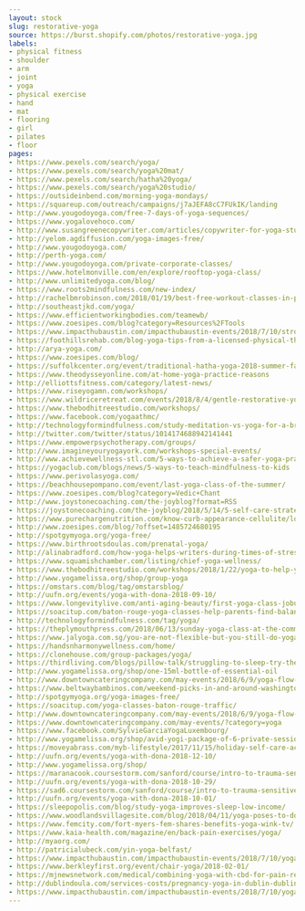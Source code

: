 ```yaml
---
layout: stock
slug: restorative-yoga
source: https://burst.shopify.com/photos/restorative-yoga.jpg
labels:
- physical fitness
- shoulder
- arm
- joint
- yoga
- physical exercise
- hand
- mat
- flooring
- girl
- pilates
- floor
pages:
- https://www.pexels.com/search/yoga/
- https://www.pexels.com/search/yoga%20mat/
- https://www.pexels.com/search/hatha%20yoga/
- https://www.pexels.com/search/yoga%20studio/
- https://outsideinbend.com/morning-yoga-mondays/
- https://squareup.com/outreach/campaigns/j7aJEFA8cC7FUkIK/landing
- http://www.yougodoyoga.com/free-7-days-of-yoga-sequences/
- https://www.yogalovehoco.com/
- http://www.susangreenecopywriter.com/articles/copywriter-for-yoga-studios-promote-your-classes-build-your-brand.html
- http://yelom.agdiffusion.com/yoga-images-free/
- http://www.yougodoyoga.com/
- http://perth-yoga.com/
- http://www.yougodoyoga.com/private-corporate-classes/
- https://www.hotelmonville.com/en/explore/rooftop-yoga-class/
- http://www.unlimitedyoga.com/blog/
- https://www.roots2mindfulness.com/new-index/
- http://rachelbmrobinson.com/2018/01/19/best-free-workout-classes-in-philadelphia/
- http://southeastjkd.com/yoga/
- https://www.efficientworkingbodies.com/teamewb/
- https://www.zoesipes.com/blog?category=Resources%2FTools
- https://www.impacthubaustin.com/impacthubaustin-events/2018/7/10/stronghorn-yoga
- https://foothillsrehab.com/blog-yoga-tips-from-a-licensed-physical-therapist/
- http://arya-yoga.com/
- https://www.zoesipes.com/blog/
- https://suffolkcenter.org/event/traditional-hatha-yoga-2018-summer-fall/2018-11-13/
- https://www.theodysseyonline.com/at-home-yoga-practice-reasons
- http://elliottsfitness.com/category/latest-news/
- https://www.riseyogamn.com/workshops/
- https://www.wildriceretreat.com/events/2018/8/4/gentle-restorative-yoga
- https://www.thebodhitreestudio.com/workshops/
- https://www.facebook.com/yogaathmc/
- http://technologyformindfulness.com/study-meditation-vs-yoga-for-a-brain-energy-boost/
- http://twitter.com/twitter/status/1014174688942141441
- https://www.empowerpsychotherapy.com/groups/
- http://www.imagineyouryogayork.com/workshops-special-events/
- http://www.achievewellness-stl.com/5-ways-to-achieve-a-safer-yoga-practice/
- https://yogaclub.com/blogs/news/5-ways-to-teach-mindfulness-to-kids
- https://www.perivolasyoga.com/
- https://beachhousepompano.com/event/last-yoga-class-of-the-summer/
- https://www.zoesipes.com/blog?category=Vedic+Chant
- http://www.joystonecoaching.com/the-joyblog?format=RSS
- https://joystonecoaching.com/the-joyblog/2018/5/14/5-self-care-strategies-for-stressful-times
- https://www.purechargenutrition.com/know-curb-appearance-cellulite/love-yourself-with-yoga/
- http://www.zoesipes.com/blog/?offset=1485724680195
- http://spotgymyoga.org/yoga-free/
- https://www.birthrootsdoulas.com/prenatal-yoga/
- http://alinabradford.com/how-yoga-helps-writers-during-times-of-stress-and-constant-sitting/
- https://www.squamishchamber.com/listing/chief-yoga-wellness/
- https://www.thebodhitreestudio.com/workshops/2018/1/22/yoga-to-help-you-sleep-better
- http://www.yogamelissa.org/shop/group-yoga
- https://omstars.com/blog/tag/omstarsblog/
- http://uufn.org/events/yoga-with-dona-2018-09-10/
- https://www.longevitylive.com/anti-aging-beauty/first-yoga-class-joburg-mistakes/
- https://soacitup.com/baton-rouge-yoga-classes-help-parents-find-balance/
- http://technologyformindfulness.com/tag/yoga/
- https://theplymouthpress.com/2018/06/13/sunday-yoga-class-at-the-community-center/
- https://www.jalyoga.com.sg/you-are-not-flexible-but-you-still-do-yoga/
- https://handsnharmonywellness.com/home/
- https://clonehouse.com/group-packages/yoga/
- https://thirdliving.com/blogs/pillow-talk/struggling-to-sleep-try-these-relaxing-yoga-poses
- http://www.yogamelissa.org/shop/one-15ml-bottle-of-essential-oil
- http://www.downtowncateringcompany.com/may-events/2018/6/9/yoga-flow-and-feast-42fnm
- https://www.beltwaybambinos.com/weekend-picks-in-and-around-washington-dc-9/
- http://spotgymyoga.org/yoga-images-free/
- https://soacitup.com/yoga-classes-baton-rouge-traffic/
- http://www.downtowncateringcompany.com/may-events/2018/6/9/yoga-flow-and-feast
- https://www.downtowncateringcompany.com/may-events/?category=yoga
- https://www.facebook.com/SylvieGarciaYogaLuxembourg/
- http://www.yogamelissa.org/shop/avid-yogi-package-of-6-private-sessions
- https://moveyabrass.com/myb-lifestyle/2017/11/15/holiday-self-care-activities
- http://uufn.org/events/yoga-with-dona-2018-12-10/
- http://www.yogamelissa.org/shop/
- https://maranacook.coursestorm.com/sanford/course/intro-to-trauma-sensitive-yoga1?search=Yoga&includePartnerResults=1&page=9
- http://uufn.org/events/yoga-with-dona-2018-10-29/
- https://sad6.coursestorm.com/sanford/course/intro-to-trauma-sensitive-yoga1?sort=price&near=04004&search=yoga&includePartnerResults=1
- http://uufn.org/events/yoga-with-dona-2018-10-01/
- https://sleepopolis.com/blog/study-yoga-improves-sleep-low-income/
- https://www.woodlandsvillagesite.com/blog/2018/04/11/yoga-poses-to-do-first-thing-in-the-morning/
- https://www.femcity.com/fort-myers-fem-shares-benefits-yoga-wink-tv/
- https://www.kaia-health.com/magazine/en/back-pain-exercises/yoga/
- http://myaorg.com/
- http://patricialubeck.com/yin-yoga-belfast/
- https://www.impacthubaustin.com/impacthubaustin-events/2018/7/10/yoga-with-lydia-877yy
- https://www.berkleyfirst.org/event/chair-yoga/2018-02-01/
- https://mjnewsnetwork.com/medical/combining-yoga-with-cbd-for-pain-relief/
- http://dublindoula.com/services-costs/pregnancy-yoga-in-dublin-dublin-doula/
- https://www.impacthubaustin.com/impacthubaustin-events/2018/7/10/yoga-with-lydia
---
```

